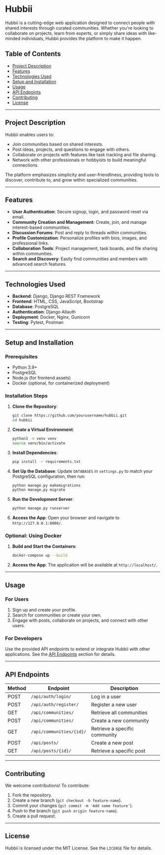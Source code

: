 # Hubbii

Hubbii is a cutting-edge web application designed to connect people with shared interests through curated communities. Whether you're looking to collaborate on projects, learn from experts, or simply share ideas with like-minded individuals, Hubbii provides the platform to make it happen.

## Table of Contents
- [Project Description](#project-description)
- [Features](#features)
- [Technologies Used](#technologies-used)
- [Setup and Installation](#setup-and-installation)
- [Usage](#usage)
- [API Endpoints](#api-endpoints)
- [Contributing](#contributing)
- [License](#license)

---

## Project Description
Hubbii enables users to:
- Join communities based on shared interests.
- Post ideas, projects, and questions to engage with others.
- Collaborate on projects with features like task tracking and file sharing.
- Network with other professionals or hobbyists to build meaningful connections.

The platform emphasizes simplicity and user-friendliness, providing tools to discover, contribute to, and grow within specialized communities.

---

## Features
- **User Authentication**: Secure signup, login, and password reset via email.
- **Community Creation and Management**: Create, join, and manage interest-based communities.
- **Discussion Forums**: Post and reply to threads within communities.
- **Profile Customization**: Personalize profiles with bios, images, and professional links.
- **Collaboration Tools**: Project management, task boards, and file sharing within communities.
- **Search and Discovery**: Easily find communities and members with advanced search features.

---

## Technologies Used
- **Backend**: Django, Django REST Framework
- **Frontend**: HTML, CSS, JavaScript, Bootstrap
- **Database**: PostgreSQL
- **Authentication**: Django Allauth
- **Deployment**: Docker, Nginx, Gunicorn
- **Testing**: Pytest, Postman

---

## Setup and Installation

### Prerequisites
- Python 3.9+
- PostgreSQL
- Node.js (for frontend assets)
- Docker (optional, for containerized deployment)

### Installation Steps
1. **Clone the Repository**:
   ```bash
   git clone https://github.com/yourusername/hubbii.git
   cd hubbii
   ```

2. **Create a Virtual Environment**:
   ```bash
   python3 -m venv venv
   source venv/bin/activate
   ```

3. **Install Dependencies**:
   ```bash
   pip install -r requirements.txt
   ```

4. **Set Up the Database**:
   Update `DATABASES` in `settings.py` to match your PostgreSQL configuration, then run:
   ```bash
   python manage.py makemigrations
   python manage.py migrate
   ```

5. **Run the Development Server**:
   ```bash
   python manage.py runserver
   ```

6. **Access the App**:
   Open your browser and navigate to `http://127.0.0.1:8000/`.

### Optional: Using Docker
1. **Build and Start the Containers**:
   ```bash
   docker-compose up --build
   ```

2. **Access the App**:
   The application will be available at `http://localhost/`.

---

## Usage
### For Users
1. Sign up and create your profile.
2. Search for communities or create your own.
3. Engage with posts, collaborate on projects, and connect with other users.

### For Developers
Use the provided API endpoints to extend or integrate Hubbii with other applications. See the [API Endpoints](#api-endpoints) section for details.

---

## API Endpoints
| Method | Endpoint                 | Description                        |
|--------|--------------------------|------------------------------------|
| POST   | `/api/auth/login/`       | Log in a user                     |
| POST   | `/api/auth/register/`    | Register a new user               |
| GET    | `/api/communities/`      | Retrieve all communities          |
| POST   | `/api/communities/`      | Create a new community            |
| GET    | `/api/communities/{id}/` | Retrieve a specific community      |
| POST   | `/api/posts/`            | Create a new post                 |
| GET    | `/api/posts/{id}/`       | Retrieve a specific post          |

---

## Contributing
We welcome contributions! To contribute:
1. Fork the repository.
2. Create a new branch (`git checkout -b feature-name`).
3. Commit your changes (`git commit -m 'Add some feature'`).
4. Push to the branch (`git push origin feature-name`).
5. Create a pull request.

---

## License
Hubbii is licensed under the MIT License. See the `LICENSE` file for details.

